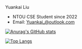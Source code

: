 Yuankai Liu
- NTOU CSE Student since 2022
- Email: Yuankai_@outlook.com

[![Anurag's GitHub stats](https://github-readme-stats.vercel.app/api?username=yuankai619)](https://github.com/anuraghazra/github-readme-stats&count_private=true&show_icons=true&theme=dark&title_color=fff&icon_color=f9f9f9&text_color=9f9f9f&bg_color=151515)

[![Top Langs](https://github-readme-stats.vercel.app/api/top-langs/?username=yuankai619)](https://github.com/anuraghazra/github-readme-stats&theme=dark)
